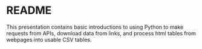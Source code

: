 # README

This presentation contains basic introductions to using Python to make requests from APIs, download data from links, and process html tables from webpages into usable CSV tables. 
